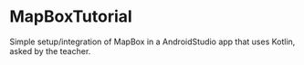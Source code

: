 # MapBoxTutorial
Simple setup/integration of MapBox in a AndroidStudio app that uses Kotlin, asked by the teacher.
